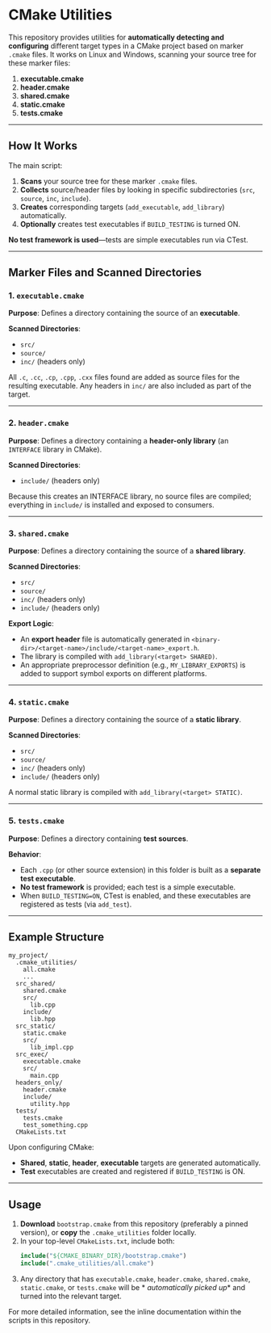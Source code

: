 # CMake Utilities

This repository provides utilities for **automatically detecting and configuring** different target types in a CMake
project based on marker `.cmake` files. It works on Linux and Windows, scanning your source tree for these marker files:

1. **executable.cmake**
2. **header.cmake**
3. **shared.cmake**
4. **static.cmake**
5. **tests.cmake**

---

## How It Works

The main script:

1. **Scans** your source tree for these marker `.cmake` files.
2. **Collects** source/header files by looking in specific subdirectories (`src`, `source`, `inc`, `include`).
3. **Creates** corresponding targets (`add_executable`, `add_library`) automatically.
4. **Optionally** creates test executables if `BUILD_TESTING` is turned ON.

**No test framework is used**—tests are simple executables run via CTest.

---

## Marker Files and Scanned Directories

### 1. `executable.cmake`

**Purpose**: Defines a directory containing the source of an **executable**.

**Scanned Directories**:

- `src/`
- `source/`
- `inc/` (headers only)

All `.c`, `.cc`, `.cp`, `.cpp`, `.cxx` files found are added as source files for the resulting executable. Any headers
in `inc/` are also included as part of the target.

---

### 2. `header.cmake`

**Purpose**: Defines a directory containing a **header-only library** (an `INTERFACE` library in CMake).

**Scanned Directories**:

- `include/` (headers only)

Because this creates an INTERFACE library, no source files are compiled; everything in `include/` is installed and
exposed to consumers.

---

### 3. `shared.cmake`

**Purpose**: Defines a directory containing the source of a **shared library**.

**Scanned Directories**:

- `src/`
- `source/`
- `inc/` (headers only)
- `include/` (headers only)

**Export Logic**:

- An **export header** file is automatically generated in `<binary-dir>/<target-name>/include/<target-name>_export.h`.
- The library is compiled with `add_library(<target> SHARED)`.
- An appropriate preprocessor definition (e.g., `MY_LIBRARY_EXPORTS`) is added to support symbol exports on different
  platforms.

---

### 4. `static.cmake`

**Purpose**: Defines a directory containing the source of a **static library**.

**Scanned Directories**:

- `src/`
- `source/`
- `inc/` (headers only)
- `include/` (headers only)

A normal static library is compiled with `add_library(<target> STATIC)`.

---

### 5. `tests.cmake`

**Purpose**: Defines a directory containing **test sources**.

**Behavior**:

- Each `.cpp` (or other source extension) in this folder is built as a **separate test executable**.
- **No test framework** is provided; each test is a simple executable.
- When `BUILD_TESTING=ON`, CTest is enabled, and these executables are registered as tests (via `add_test`).

---

## Example Structure

```plaintext
my_project/
  .cmake_utilities/
    all.cmake
    ...
  src_shared/
    shared.cmake
    src/
      lib.cpp
    include/
      lib.hpp
  src_static/
    static.cmake
    src/
      lib_impl.cpp
  src_exec/
    executable.cmake
    src/
      main.cpp
  headers_only/
    header.cmake
    include/
      utility.hpp
  tests/
    tests.cmake
    test_something.cpp
  CMakeLists.txt
```

Upon configuring CMake:

- **Shared**, **static**, **header**, **executable** targets are generated automatically.
- **Test** executables are created and registered if `BUILD_TESTING` is ON.

---

## Usage

1. **Download** `bootstrap.cmake` from this repository (preferably a pinned version), or **copy** the `.cmake_utilities`
   folder locally.
2. In your top-level `CMakeLists.txt`, include both:
   ```cmake
   include("${CMAKE_BINARY_DIR}/bootstrap.cmake")
   include(".cmake_utilities/all.cmake")
   ```
3. Any directory that has `executable.cmake`, `header.cmake`, `shared.cmake`, `static.cmake`, or `tests.cmake` will be *
   *automatically picked up** and turned into the relevant target.

For more detailed information, see the inline documentation within the scripts in this repository.
